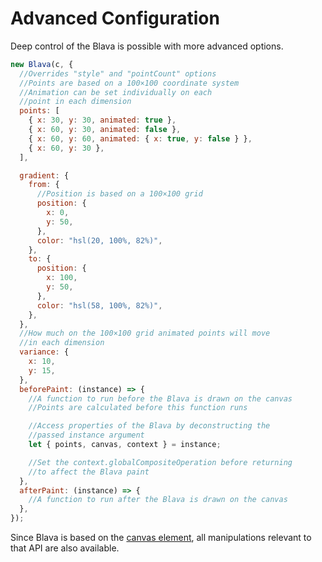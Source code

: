 # Advanced Configuration

Deep control of the Blava is possible with more advanced options.

```javascript
new Blava(c, {
  //Overrides "style" and "pointCount" options
  //Points are based on a 100×100 coordinate system
  //Animation can be set individually on each
  //point in each dimension
  points: [
    { x: 30, y: 30, animated: true },
    { x: 60, y: 30, animated: false },
    { x: 60, y: 60, animated: { x: true, y: false } },
    { x: 60, y: 30 },
  ],

  gradient: {
    from: {
      //Position is based on a 100×100 grid
      position: {
        x: 0,
        y: 50,
      },
      color: "hsl(20, 100%, 82%)",
    },
    to: {
      position: {
        x: 100,
        y: 50,
      },
      color: "hsl(58, 100%, 82%)",
    },
  },
  //How much on the 100×100 grid animated points will move
  //in each dimension
  variance: {
    x: 10,
    y: 15,
  },
  beforePaint: (instance) => {
    //A function to run before the Blava is drawn on the canvas
    //Points are calculated before this function runs

    //Access properties of the Blava by deconstructing the
    //passed instance argument
    let { points, canvas, context } = instance;

    //Set the context.globalCompositeOperation before returning
    //to affect the Blava paint
  },
  afterPaint: (instance) => {
    //A function to run after the Blava is drawn on the canvas
  },
});
```

Since Blava is based on the [canvas element](https://developer.mozilla.org/en-US/docs/Web/API/Canvas_API), all manipulations relevant to that
API are also available.

